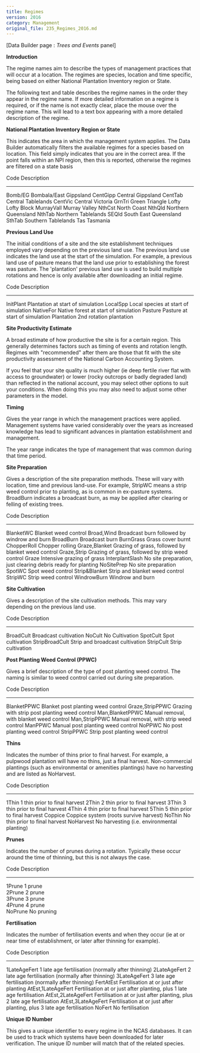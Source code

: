 ```yaml
---
title: Regimes
version: 2016
category: Management
original_file: 235_Regimes_2016.md
---
```


[Data Builder page : *Trees and Events*
panel]

**Introduction**

The regime names aim to describe the types of management practices that
will occur at a location. The regimes are species, location and time
specific, being based on either National Plantation Inventory region or
State.

The following text and table describes the regime names in the order
they appear in the regime name. If more detailed information on a regime
is required, or if the name is not exactly clear, place the mouse over
the regime name. This will lead to a text box appearing with a more
detailed description of the regime.

**National Plantation Inventory Region or State**

This indicates the area in which the management system applies. The Data
Builder automatically filters the available regimes for a species based
on location. This field simply indicates that you are in the correct
area. If the point falls within an NPI region, then this is reported,
otherwise the regimes are filtered on a state basis

  Code         Description
  ------------ ------------------------
  Bomb/EG      Bombala/East Gippsland
  CentGipp     Central Gippsland
  CentTab      Central Tablelands
  CentVic      Central Victoria
  GrnTri       Green Triangle
  Lofty        Lofty Block
  MurrayVall   Murray Valley
  NthCst       North Coast
  NthQld       Northern Queensland
  NthTab       Northern Tablelands
  SEQld        South East Queensland
  SthTab       Southern Tablelands
  Tas          Tasmania

**Previous Land Use**

The initial conditions of a site and the site establishment techniques
employed vary depending on the previous land use. The previous land use
indicates the land use at the start of the simulation. For example, a
previous land use of pasture means that the land use prior to
establishing the forest was pasture. The 'plantation' previous land
use is used to build multiple rotations and hence is only available
after downloading an initial regime.

  Code         Description
  ------------ --------------------------------------
  InitPlant    Plantation at start of simulation
  LocalSpp     Local species at start of simulation
  NativeFor    Native forest at start of simulation
  Pasture      Pasture at start of simulation
  Plantation   2nd rotation plantation

**Site Productivity Estimate**

A broad estimate of how productive the site is for a certain region.
This generally determines factors such as timing of events and rotation
length. Regimes with "recommended" after them are those that fit with
the site productivity assessment of the National Carbon Accounting
System.

If you feel that your site quality is much higher (ie deep fertile river
flat with access to groundwater) or lower (rocky outcrops or badly
degraded land) than reflected in the national account, you may select
other options to suit your conditions. When doing this you may also need
to adjust some other parameters in the model.

**Timing**

Gives the year range in which the management practices were applied.
Management systems have varied considerably over the years as increased
knowledge has lead to significant advances in plantation establishment
and management.

The year range indicates the type of management that was common during
that time period.

**Site Preparation**

Gives a description of the site preparation methods. These will vary
with location, time and previous land-use. For example, StripWC means a
strip weed control prior to planting, as is common in ex-pasture
systems. BroadBurn indicates a broadcast burn, as may be applied after
clearing or felling of existing trees.

  Code              Description
  ----------------- --------------------------------------------------------------
  BlanketWC         Blanket weed control
  Broad,Wind        Broadcast burn followed by windrow and burn
  BroadBurn         Broadcast burn
  BurnGrass         Grass cover burnt
  ChopperRoll       Chopper rolling
  Graze,Blanket     Grazing of grass, followed by blanket weed control
  Graze,Strip       Grazing of grass, followed by strip weed control
  Graze             Intensive grazing of grass
  InterplantSlash   No site preparation, just clearing debris ready for planting
  NoSitePrep        No site preparation
  SpotWC            Spot weed control
  Strip&Blanket     Strip and blanket weed control
  StripWC           Strip weed control
  WindrowBurn       Windrow and burn

**Site Cultivation**

Gives a description of the site cultivation methods. This may vary
depending on the previous land use.

  Code             Description
  ---------------- ---------------------------------
  BroadCult        Broadcast cultivation
  NoCult           No Cultivation
  SpotCult         Spot cultivation
  StripBroadCult   Strip and broadcast cultivation
  StripCult        Strip cultivation

**Post Planting Weed Control (PPWC)**

Gives a brief description of the type of post planting weed control. The
naming is similar to weed control carried out during site preparation.

  Code              Description
  ----------------- -----------------------------------------------
  BlanketPPWC       Blanket post planting weed control
  Graze,StripPPWC   Grazing with strip post planting weed control
  Man,BlanketPPWC   Manual removal, with blanket weed control
  Man,StripPPWC     Manual removal, with strip weed control
  ManPPWC           Manual post planting weed control
  NoPPWC            No post planting weed control
  StripPPWC         Strip post planting weed control

**Thins**

Indicates the number of thins prior to final harvest. For example, a
pulpwood plantation will have no thins, just a final harvest.
Non-commercial plantings (such as environmental or amenities plantings)
have no harvesting and are listed as NoHarvest.

  Code        Description
  ----------- ---------------------------------------------
  1Thin       1 thin prior to final harvest
  2Thin       2 thin prior to final harvest
  3Thin       3 thin prior to final harvest
  4Thin       4 thin prior to final harvest
  5Thin       5 thin prior to final harvest
  Coppice     Coppice system (roots survive harvest)
  NoThin      No thin prior to final harvest
  NoHarvest   No harvesting (i.e. environmental planting)

**Prunes**

Indicates the number of prunes during a rotation. Typically these occur
around the time of thinning, but this is not always the case.

  Code      Description   
  --------- ------------- 
  1Prune    1 prune       
  2Prune    2 prune       
  3Prune    3 prune       
  4Prune    4 prune       
  NoPrune   No pruning    

**Fertilisation**

Indicates the number of fertilisation events and when they occur (ie at
or near time of establishment, or later after thinning for example).

  Code                 Description
  -------------------- ------------------------------------------------------------------------
  1LateAgeFert         1 late age fertilisation (normally after thinning)
  2LateAgeFert         2 late age fertilisation (normally after thinning)
  3LateAgeFert         3 late age fertilisation (normally after thinning)
  FertAtEst            Fertilisation at or just after planting
  AtEst,1LateAgeFert   Fertilisation at or just after planting, plus 1 late age fertilisation
  AtEst,2LateAgeFert   Fertilisation at or just after planting, plus 2 late age fertilisation
  AtEst,3LateAgeFert   Fertilisation at or just after planting, plus 3 late age fertilisation
  NoFert               No fertilisation

**Unique ID Number**

This gives a unique identifier to every regime in the NCAS databases. It
can be used to track which systems have been downloaded for later
verification. The unique ID number will match that of the related
species.
